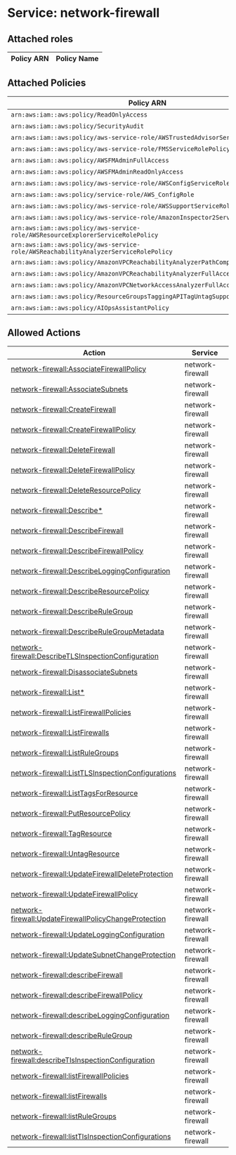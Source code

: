 # Service: network-firewall

## Attached roles

| Policy ARN | Policy Name |
|------------|-------------|
## Attached Policies

| Policy ARN | Policy Name |
|------------|-------------|
| `arn:aws:iam::aws:policy/ReadOnlyAccess` | [ReadOnlyAccess](../policies.md#readonlyaccess) |
| `arn:aws:iam::aws:policy/SecurityAudit` | [SecurityAudit](../policies.md#securityaudit) |
| `arn:aws:iam::aws:policy/aws-service-role/AWSTrustedAdvisorServiceRolePolicy` | [AWSTrustedAdvisorServiceRolePolicy](../policies.md#awstrustedadvisorservicerolepolicy) |
| `arn:aws:iam::aws:policy/aws-service-role/FMSServiceRolePolicy` | [FMSServiceRolePolicy](../policies.md#fmsservicerolepolicy) |
| `arn:aws:iam::aws:policy/AWSFMAdminFullAccess` | [AWSFMAdminFullAccess](../policies.md#awsfmadminfullaccess) |
| `arn:aws:iam::aws:policy/AWSFMAdminReadOnlyAccess` | [AWSFMAdminReadOnlyAccess](../policies.md#awsfmadminreadonlyaccess) |
| `arn:aws:iam::aws:policy/aws-service-role/AWSConfigServiceRolePolicy` | [AWSConfigServiceRolePolicy](../policies.md#awsconfigservicerolepolicy) |
| `arn:aws:iam::aws:policy/service-role/AWS_ConfigRole` | [AWS_ConfigRole](../policies.md#aws_configrole) |
| `arn:aws:iam::aws:policy/aws-service-role/AWSSupportServiceRolePolicy` | [AWSSupportServiceRolePolicy](../policies.md#awssupportservicerolepolicy) |
| `arn:aws:iam::aws:policy/aws-service-role/AmazonInspector2ServiceRolePolicy` | [AmazonInspector2ServiceRolePolicy](../policies.md#amazoninspector2servicerolepolicy) |
| `arn:aws:iam::aws:policy/aws-service-role/AWSResourceExplorerServiceRolePolicy` | [AWSResourceExplorerServiceRolePolicy](../policies.md#awsresourceexplorerservicerolepolicy) |
| `arn:aws:iam::aws:policy/aws-service-role/AWSReachabilityAnalyzerServiceRolePolicy` | [AWSReachabilityAnalyzerServiceRolePolicy](../policies.md#awsreachabilityanalyzerservicerolepolicy) |
| `arn:aws:iam::aws:policy/AmazonVPCReachabilityAnalyzerPathComponentReadPolicy` | [AmazonVPCReachabilityAnalyzerPathComponentReadPolicy](../policies.md#amazonvpcreachabilityanalyzerpathcomponentreadpolicy) |
| `arn:aws:iam::aws:policy/AmazonVPCReachabilityAnalyzerFullAccessPolicy` | [AmazonVPCReachabilityAnalyzerFullAccessPolicy](../policies.md#amazonvpcreachabilityanalyzerfullaccesspolicy) |
| `arn:aws:iam::aws:policy/AmazonVPCNetworkAccessAnalyzerFullAccessPolicy` | [AmazonVPCNetworkAccessAnalyzerFullAccessPolicy](../policies.md#amazonvpcnetworkaccessanalyzerfullaccesspolicy) |
| `arn:aws:iam::aws:policy/ResourceGroupsTaggingAPITagUntagSupportedResources` | [ResourceGroupsTaggingAPITagUntagSupportedResources](../policies.md#resourcegroupstaggingapitaguntagsupportedresources) |
| `arn:aws:iam::aws:policy/AIOpsAssistantPolicy` | [AIOpsAssistantPolicy](../policies.md#aiopsassistantpolicy) |

## Allowed Actions

| Action | Service |
|--------|---------|
| [network-firewall:AssociateFirewallPolicy](../actions.md#network-firewall:associatefirewallpolicy) | network-firewall |
| [network-firewall:AssociateSubnets](../actions.md#network-firewall:associatesubnets) | network-firewall |
| [network-firewall:CreateFirewall](../actions.md#network-firewall:createfirewall) | network-firewall |
| [network-firewall:CreateFirewallPolicy](../actions.md#network-firewall:createfirewallpolicy) | network-firewall |
| [network-firewall:DeleteFirewall](../actions.md#network-firewall:deletefirewall) | network-firewall |
| [network-firewall:DeleteFirewallPolicy](../actions.md#network-firewall:deletefirewallpolicy) | network-firewall |
| [network-firewall:DeleteResourcePolicy](../actions.md#network-firewall:deleteresourcepolicy) | network-firewall |
| [network-firewall:Describe*](../actions.md#network-firewall:describeall) | network-firewall |
| [network-firewall:DescribeFirewall](../actions.md#network-firewall:describefirewall) | network-firewall |
| [network-firewall:DescribeFirewallPolicy](../actions.md#network-firewall:describefirewallpolicy) | network-firewall |
| [network-firewall:DescribeLoggingConfiguration](../actions.md#network-firewall:describeloggingconfiguration) | network-firewall |
| [network-firewall:DescribeResourcePolicy](../actions.md#network-firewall:describeresourcepolicy) | network-firewall |
| [network-firewall:DescribeRuleGroup](../actions.md#network-firewall:describerulegroup) | network-firewall |
| [network-firewall:DescribeRuleGroupMetadata](../actions.md#network-firewall:describerulegroupmetadata) | network-firewall |
| [network-firewall:DescribeTLSInspectionConfiguration](../actions.md#network-firewall:describetlsinspectionconfiguration) | network-firewall |
| [network-firewall:DisassociateSubnets](../actions.md#network-firewall:disassociatesubnets) | network-firewall |
| [network-firewall:List*](../actions.md#network-firewall:listall) | network-firewall |
| [network-firewall:ListFirewallPolicies](../actions.md#network-firewall:listfirewallpolicies) | network-firewall |
| [network-firewall:ListFirewalls](../actions.md#network-firewall:listfirewalls) | network-firewall |
| [network-firewall:ListRuleGroups](../actions.md#network-firewall:listrulegroups) | network-firewall |
| [network-firewall:ListTLSInspectionConfigurations](../actions.md#network-firewall:listtlsinspectionconfigurations) | network-firewall |
| [network-firewall:ListTagsForResource](../actions.md#network-firewall:listtagsforresource) | network-firewall |
| [network-firewall:PutResourcePolicy](../actions.md#network-firewall:putresourcepolicy) | network-firewall |
| [network-firewall:TagResource](../actions.md#network-firewall:tagresource) | network-firewall |
| [network-firewall:UntagResource](../actions.md#network-firewall:untagresource) | network-firewall |
| [network-firewall:UpdateFirewallDeleteProtection](../actions.md#network-firewall:updatefirewalldeleteprotection) | network-firewall |
| [network-firewall:UpdateFirewallPolicy](../actions.md#network-firewall:updatefirewallpolicy) | network-firewall |
| [network-firewall:UpdateFirewallPolicyChangeProtection](../actions.md#network-firewall:updatefirewallpolicychangeprotection) | network-firewall |
| [network-firewall:UpdateLoggingConfiguration](../actions.md#network-firewall:updateloggingconfiguration) | network-firewall |
| [network-firewall:UpdateSubnetChangeProtection](../actions.md#network-firewall:updatesubnetchangeprotection) | network-firewall |
| [network-firewall:describeFirewall](../actions.md#network-firewall:describefirewall) | network-firewall |
| [network-firewall:describeFirewallPolicy](../actions.md#network-firewall:describefirewallpolicy) | network-firewall |
| [network-firewall:describeLoggingConfiguration](../actions.md#network-firewall:describeloggingconfiguration) | network-firewall |
| [network-firewall:describeRuleGroup](../actions.md#network-firewall:describerulegroup) | network-firewall |
| [network-firewall:describeTlsInspectionConfiguration](../actions.md#network-firewall:describetlsinspectionconfiguration) | network-firewall |
| [network-firewall:listFirewallPolicies](../actions.md#network-firewall:listfirewallpolicies) | network-firewall |
| [network-firewall:listFirewalls](../actions.md#network-firewall:listfirewalls) | network-firewall |
| [network-firewall:listRuleGroups](../actions.md#network-firewall:listrulegroups) | network-firewall |
| [network-firewall:listTlsInspectionConfigurations](../actions.md#network-firewall:listtlsinspectionconfigurations) | network-firewall |